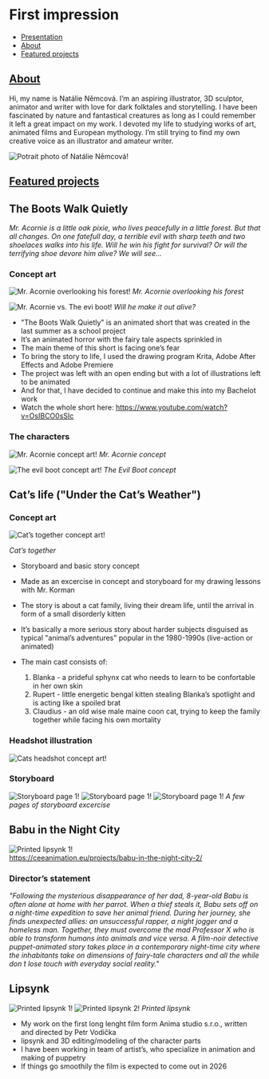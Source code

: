 # First impression

- [Presentation](Presentation.md)
- [About](About.md)
- [Featured projects](FeaturedProjects.md)

## [About](About.md)

Hi, my name is Natálie Němcová. 
I’m an aspiring illustrator, 3D sculptor, animator and writer with love for dark folktales and storytelling. 
I have been fascinated by nature and fantastical creatures as long as I could remember it left a great impact on my work. 
I devoted my life to studying works of art, animated films and European mythology. 
I’m still trying to find my own creative voice as an illustrator and amateur writer. 

 ![Potrait photo of Natálie Němcová!](Photos/potrait_photo.jpg)


## [Featured projects](FeaturedProjects.md) 

## The Boots Walk Quietly

_Mr. Acornie is a little oak pixie, who lives peacefully in a little forest. But that all changes. On one fatefull day, a terrible evil with sharp teeth and two shoelaces walks into his life. Will he win his fight for survival? Or will the terrifying shoe devore him alive? We will see…_

### Concept art

![Mr. Acornie overlooking his forest!](shot_1_concept.jpg) 
_Mr. Acornie overlooking his forest_

![Mr. Acornie vs. The evi boot!](Photos/18_shot_fightscene.png) 
_Will he make it out alive?_

- "The Boots Walk Quietly" is an animated short that was created in the last summer as a school project
- It’s an animated horror with the fairy tale aspects sprinkled in
- The main theme of this short is facing one’s fear 
- To bring the story to life, I used the drawing program Krita, Adobe After Effects and Adobe Premiere 
- The project was left with an open ending but with a lot of illustrations left to be animated
- And for that, I have decided to continue and make this into my Bachelot work
- Watch the whole short here: https://www.youtube.com/watch?v=OsIBCO0sSIc

 ### The characters

 ![Mr. Acornie concept art!](Photos/pan_zaloudek_loutka_02.PNG)
 _Mr. Acornie concept_ 

 ![The evil boot concept art!](Photos/boot_concept_art.jpg)
_The Evil Boot concept_

## Cat’s life ("Under the Cat’s Weather")

### Concept art
![Cat’s together concept art!](Photos/cats_together.jpg)

_Cat’s together_

- Storyboard and basic story concept
- Made as an excercise in concept and storyboard for my drawing lessons with Mr. Korman 
- The story is about a cat family, living their dream life, until the arrival in form of a small disorderly kitten 
- It’s basically a more serious story about harder subjects disguised as typical "animal’s adventures" popular in the 1980-1990s (live-action or animated)
  
- The main cast consists of:
  1. Blanka - a prideful sphynx cat who needs to learn to be confortable in her own skin
  2. Rupert - little energetic bengal kitten stealing Blanka’s spotlight and is acting like a spoiled brat
  3. Claudius - an old wise male maine coon cat, trying to keep the family together while facing his own mortality
 
### Headshot illustration
![Cats headshot concept art!](Photos/cats_headshot.png)

### Storyboard 
![Storyboard page 1!](Photos/storyboard_1.png)
![Storyboard page 1!](Photos/storyboard_2.png)
![Storyboard page 1!](Photos/storyboard_3.png)
_A few pages of storyboard excercise_


## Babu in the Night City 

![Printed lipsynk 1!](Photos/Babu4_web.jpeg)  
https://ceeanimation.eu/projects/babu-in-the-night-city-2/ 

### Director’s statement
_"Following the mysterious disappearance of her dad, 8-year-old Babu is often alone at home with her parrot. When a thief steals it, Babu sets off on a night-time expedition to save her animal friend. During her journey, she finds unexpected allies: an unsuccessful rapper, a night jogger and a homeless man. Together, they must overcome the mad Professor X who is able to transform humans into animals and vice versa. A film-noir detective puppet-animated story takes place in a contemporary night-time city where the inhabitants take on dimensions of fairy-tale characters and all the while don ́t lose touch with everyday social reality."_ 

## Lipsynk

![Printed lipsynk 1!](Photos/lipsynk_1.jpg)
![Printed lipsynk 2!](Photos/lipsynk_2.jpg)
_Printed lipsynk_

- My work on the first long lenght film form Anima studio s.r.o., written and directed by Petr Vodička
- lipsynk and 3D editing/modeling of the character parts
- I have been working in team of artist’s, who specialize in animation and making of puppetry
- If things go smoothily the film is expected to come out in 2026
